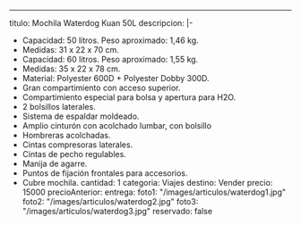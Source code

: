 ---
titulo: Mochila Waterdog Kuan 50L
descripcion: |-
  - Capacidad: 50 litros. Peso aproximado: 1,46 kg.
  - Medidas: 31 x 22 x 70 cm.
  - Capacidad: 60 litros. Peso aproximado: 1,55 kg.
  - Medidas: 35 x 22 x 78 cm.
  - Material: Polyester 600D + Polyester Dobby 300D.
  - Gran compartimiento con acceso superior.
  - Compartimiento especial para bolsa y apertura para H2O.
  - 2 bolsillos laterales.
  - Sistema de espaldar moldeado.
  - Amplio cinturón con acolchado lumbar, con bolsillo
  - Hombreras acolchadas.
  - Cintas compresoras laterales.
  - Cintas de pecho regulables.
  - Manija de agarre.
  - Puntos de fijación frontales para accesorios.
  - Cubre mochila.
cantidad: 1
categoria: Viajes
destino: Vender
precio: 15000
precioAnterior:
entrega:
foto1: "/images/articulos/waterdog1.jpg"
foto2: "/images/articulos/waterdog2.jpg"
foto3: "/images/articulos/waterdog3.jpg"
reservado: false
